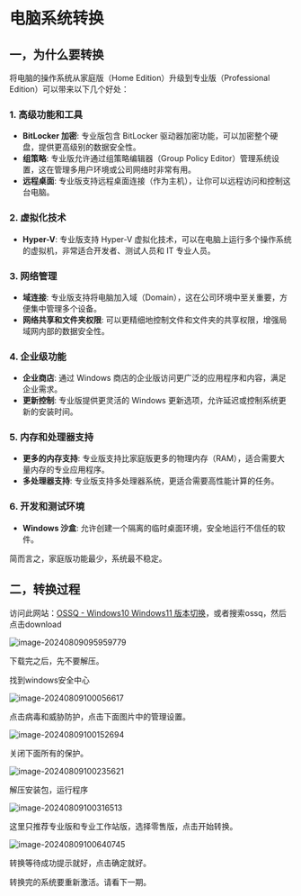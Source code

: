 # 电脑系统转换

## 一，为什么要转换

将电脑的操作系统从家庭版（Home Edition）升级到专业版（Professional Edition）可以带来以下几个好处：

### 1. **高级功能和工具**

- **BitLocker 加密**: 专业版包含 BitLocker 驱动器加密功能，可以加密整个硬盘，提供更高级别的数据安全性。
- **组策略**: 专业版允许通过组策略编辑器（Group Policy Editor）管理系统设置，这在管理多用户环境或公司网络时非常有用。
- **远程桌面**: 专业版支持远程桌面连接（作为主机），让你可以远程访问和控制这台电脑。

### 2. **虚拟化技术**

- **Hyper-V**: 专业版支持 Hyper-V 虚拟化技术，可以在电脑上运行多个操作系统的虚拟机，非常适合开发者、测试人员和 IT 专业人员。

### 3. **网络管理**

- **域连接**: 专业版支持将电脑加入域（Domain），这在公司环境中至关重要，方便集中管理多个设备。
- **网络共享和文件夹权限**: 可以更精细地控制文件和文件夹的共享权限，增强局域网内部的数据安全性。

### 4. **企业级功能**

- **企业商店**: 通过 Windows 商店的企业版访问更广泛的应用程序和内容，满足企业需求。
- **更新控制**: 专业版提供更灵活的 Windows 更新选项，允许延迟或控制系统更新的安装时间。

### 5. **内存和处理器支持**

- **更多的内存支持**: 专业版支持比家庭版更多的物理内存（RAM），适合需要大量内存的专业应用程序。
- **多处理器支持**: 专业版支持多处理器系统，更适合需要高性能计算的任务。

### 6. **开发和测试环境**

- **Windows 沙盒**: 允许创建一个隔离的临时桌面环境，安全地运行不信任的软件。

简而言之，家庭版功能最少，系统最不稳定。



## 二，转换过程

访问此网站：[OSSQ - Windows10 Windows11 版本切换](https://ossq.cn/switching.html)，或者搜索ossq，然后点击download

![image-20240809095959779](https://crpimg.oss-cn-wuhan-lr.aliyuncs.com/img/202408091000984.png)

下载完之后，先不要解压。



找到windows安全中心

![image-20240809100056617](https://crpimg.oss-cn-wuhan-lr.aliyuncs.com/img/202408091000680.png)

点击病毒和威胁防护，点击下面图片中的管理设置。

![image-20240809100152694](https://crpimg.oss-cn-wuhan-lr.aliyuncs.com/img/202408091001731.png)

关闭下面所有的保护。

![image-20240809100235621](https://crpimg.oss-cn-wuhan-lr.aliyuncs.com/img/202408091002663.png)

解压安装包，运行程序

![image-20240809100316513](https://crpimg.oss-cn-wuhan-lr.aliyuncs.com/img/202408091003542.png)

这里只推荐专业版和专业工作站版，选择零售版，点击开始转换。

![image-20240809100640745](https://crpimg.oss-cn-wuhan-lr.aliyuncs.com/img/202408091006781.png)

转换等待成功提示就好，点击确定就好。

转换完的系统要重新激活。请看下一期。